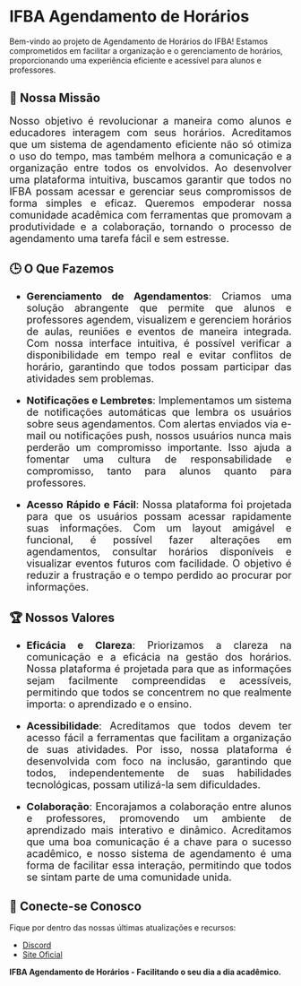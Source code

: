 # IFBA Agendamento de Horários

Bem-vindo ao projeto de Agendamento de Horários do IFBA! Estamos comprometidos em facilitar a organização e o gerenciamento de horários, proporcionando uma experiência eficiente e acessível para alunos e professores.

## 🌟 Nossa Missão  
<div style="font-size: 18px; text-align: justify;">  
Nosso objetivo é revolucionar a maneira como alunos e educadores interagem com seus horários. Acreditamos que um sistema de agendamento eficiente não só otimiza o uso do tempo, mas também melhora a comunicação e a organização entre todos os envolvidos. Ao desenvolver uma plataforma intuitiva, buscamos garantir que todos no IFBA possam acessar e gerenciar seus compromissos de forma simples e eficaz. Queremos empoderar nossa comunidade acadêmica com ferramentas que promovam a produtividade e a colaboração, tornando o processo de agendamento uma tarefa fácil e sem estresse.
</div>

## 🕒 O Que Fazemos  
<div style='font-size: 18px; text-align: justify;'>

- **Gerenciamento de Agendamentos**: Criamos uma solução abrangente que permite que alunos e professores agendem, visualizem e gerenciem horários de aulas, reuniões e eventos de maneira integrada. Com nossa interface intuitiva, é possível verificar a disponibilidade em tempo real e evitar conflitos de horário, garantindo que todos possam participar das atividades sem problemas.

- **Notificações e Lembretes**: Implementamos um sistema de notificações automáticas que lembra os usuários sobre seus agendamentos. Com alertas enviados via e-mail ou notificações push, nossos usuários nunca mais perderão um compromisso importante. Isso ajuda a fomentar uma cultura de responsabilidade e compromisso, tanto para alunos quanto para professores.

- **Acesso Rápido e Fácil**: Nossa plataforma foi projetada para que os usuários possam acessar rapidamente suas informações. Com um layout amigável e funcional, é possível fazer alterações em agendamentos, consultar horários disponíveis e visualizar eventos futuros com facilidade. O objetivo é reduzir a frustração e o tempo perdido ao procurar por informações.
</div>

## 🏆 Nossos Valores  
<div style="font-size: 18px; text-align: justify;">  

- **Eficácia e Clareza**: Priorizamos a clareza na comunicação e a eficácia na gestão dos horários. Nossa plataforma é projetada para que as informações sejam facilmente compreendidas e acessíveis, permitindo que todos se concentrem no que realmente importa: o aprendizado e o ensino.

- **Acessibilidade**: Acreditamos que todos devem ter acesso fácil a ferramentas que facilitam a organização de suas atividades. Por isso, nossa plataforma é desenvolvida com foco na inclusão, garantindo que todos, independentemente de suas habilidades tecnológicas, possam utilizá-la sem dificuldades.

- **Colaboração**: Encorajamos a colaboração entre alunos e professores, promovendo um ambiente de aprendizado mais interativo e dinâmico. Acreditamos que uma boa comunicação é a chave para o sucesso acadêmico, e nosso sistema de agendamento é uma forma de facilitar essa interação, permitindo que todos se sintam parte de uma comunidade unida.
</div>

## 🔗 Conecte-se Conosco  
Fique por dentro das nossas últimas atualizações e recursos:

- [Discord](#)  
- [Site Oficial](#)  

**IFBA Agendamento de Horários - Facilitando o seu dia a dia acadêmico.**
